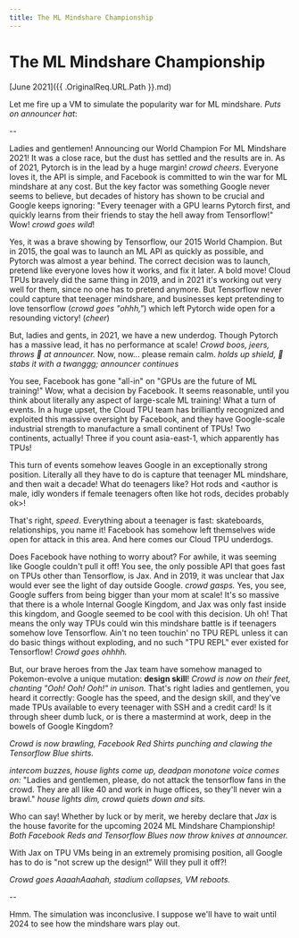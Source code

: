 ```yaml
---
title: The ML Mindshare Championship
---
```


# The ML Mindshare Championship

[June 2021]({{ .OriginalReq.URL.Path }}.md)

Let me fire up a VM to simulate the popularity war for ML mindshare. *Puts on announcer hat*:

--

Ladies and gentlemen! Announcing our World Champion For ML Mindshare 2021! It was a close race, but the dust has settled and the results are in. As of 2021, Pytorch is in the lead by a huge margin! *crowd cheers*. Everyone loves it, the API is simple, and Facebook is committed to win the war for ML mindshare at any cost. But the key factor was something Google never seems to believe, but decades of history has shown to be crucial and Google keeps ignoring: "Every teenager with a GPU learns Pytorch first, and quickly learns from their friends to stay the hell away from Tensorflow!" Wow! *crowd goes wild*!

Yes, it was a brave showing by Tensorflow, our 2015 World Champion. But in 2015, the goal was to launch an ML API as quickly as possible, and Pytorch was almost a year behind. The correct decision was to launch, pretend like everyone loves how it works, and fix it later. A bold move! Cloud TPUs bravely did the same thing in 2019, and in 2021 it's working out very well for them, since no one has to pretend anymore. But Tensorflow never could capture that teenager mindshare, and businesses kept pretending to love tensorflow (*crowd goes "ohhh,"*) which left Pytorch wide open for a resounding victory! (*cheer*)

But, ladies and gents, in 2021, we have a new underdog. Though Pytorch has a massive lead, it has no performance at scale! *Crowd boos, jeers, throws <span class="no-invert">🍅</span> at announcer.* Now, now... please remain calm. *holds up shield, <span class="no-invert">🔪</span> stabs it with a twanggg; announcer continues*

You see, Facebook has gone "all-in" on "GPUs are the future of ML training!" Wow, what a decision by Facebook. It seems reasonable, until you think about literally any aspect of large-scale ML training! What a turn of events. In a huge upset, the Cloud TPU team has brilliantly recognized and exploited this massive oversight by Facebook, and they have Google-scale industrial strength to manufacture a small continent of TPUs! Two continents, actually! Three if you count asia-east-1, which apparently has TPUs!

This turn of events somehow leaves Google in an exceptionally strong position. Literally all they have to do is capture that teenager ML mindshare, and then wait a decade! What do teenagers like? Hot rods and \<author is male, idly wonders if female teenagers often like hot rods, decides probably ok\>!

That's right, *speed*. Everything about a teenager is fast: skateboards, relationships, you name it! Facebook has somehow left themselves wide open for attack in this area. And here comes our Cloud TPU underdogs.

Does Facebook have nothing to worry about? For awhile, it was seeming like Google couldn't pull it off! You see, the only possible API that goes fast on TPUs other than Tensorflow, is Jax. And in 2019, it was unclear that Jax would ever see the light of day outside Google. *crowd gasps.* Yes, you see, Google suffers from being bigger than your mom at scale! It's so massive that there is a whole Internal Google Kingdom, and Jax was only fast inside this kingdom, and Google seemed to be cool with this decision. Uh oh! That means the only way TPUs could win this mindshare battle is if teenagers somehow love Tensorflow. Ain't no teen touchin' no TPU REPL unless it can do basic things without exploding, and no such "TPU REPL" ever existed for Tensorflow! *Crowd goes ohhhh.*

But, our brave heroes from the Jax team have somehow managed to Pokemon-evolve a unique mutation: **design skill**! *Crowd is now on their feet, chanting "Ooh! Ooh! Ooh!" in unison.* That's right ladies and gentlemen, you heard it correctly: Google has the speed, and the design skill, and they've made TPUs available to every teenager with SSH and a credit card! Is it through sheer dumb luck, or is there a mastermind at work, deep in the bowels of Google Kingdom?

*Crowd is now brawling, Facebook Red Shirts punching and clawing the Tensorflow Blue shirts.*

*intercom buzzes, house lights come up, deadpan monotone voice comes on:* "Ladies and gentlemen, please, do not attack the tensorflow fans in the crowd. They are all like 40 and work in huge offices, so they'll never win a brawl." *house lights dim, crowd quiets down and sits.*

Who can say! Whether by luck or by merit, we hereby declare that *Jax* is the house favorite for the upcoming 2024 ML Mindshare Championship! *Both Facebook Reds and Tensorflow Blues now throw knives at announcer.*

With Jax on TPU VMs being in an extremely promising position, all Google has to do is "not screw up the design!" Will they pull it off?!

*Crowd goes AaaahAaahah, stadium collapses, VM reboots.*

--

Hmm. The simulation was inconclusive. I suppose we'll have to wait until 2024 to see how the mindshare wars play out.

